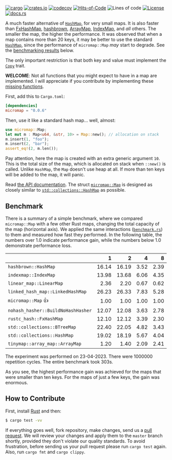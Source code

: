 [![cargo](https://github.com/yegor256/micromap/actions/workflows/cargo.yml/badge.svg)](https://github.com/yegor256/micromap/actions/workflows/cargo.yml)
[![crates.io](https://img.shields.io/crates/v/micromap.svg)](https://crates.io/crates/micromap)
[![codecov](https://codecov.io/gh/yegor256/micromap/branch/master/graph/badge.svg)](https://codecov.io/gh/yegor256/micromap)
[![Hits-of-Code](https://hitsofcode.com/github/yegor256/micromap)](https://hitsofcode.com/view/github/yegor256/micromap)
![Lines of code](https://img.shields.io/tokei/lines/github/yegor256/micromap)
[![License](https://img.shields.io/badge/license-MIT-green.svg)](https://github.com/yegor256/micromap/blob/master/LICENSE.txt)
[![docs.rs](https://img.shields.io/docsrs/micromap)](https://docs.rs/micromap/latest/micromap/)

A much faster alternative of [`HashMap`](https://doc.rust-lang.org/std/collections/struct.HashMap.html), 
for very small maps. 
It is also faster than
[FxHashMap](https://github.com/rust-lang/rustc-hash),
[hashbrown](https://github.com/rust-lang/hashbrown),
[ArrayMap](https://github.com/robjtede/tinymap),
[IndexMap](https://crates.io/crates/indexmap),
and _all_ others.
The smaller the map, the higher the performance. 
It was observed that when a map contains more than 20 keys, it may be better to use the standard 
[`HashMap`](https://doc.rust-lang.org/std/collections/struct.HashMap.html), since
the performance of `micromap::Map` _may_ start to degrade. 
See the [benchmarking results](#benchmark) below.

The only important restriction is that both key and value must implement 
the [`Copy`](https://doc.rust-lang.org/std/marker/trait.Copy.html) trait.

**WELCOME**: 
Not all functions that you might expect to have in a map are implemented. 
I will appreciate if you contribute by implementing these 
[missing functions](https://github.com/yegor256/micromap/issues).

First, add this to `Cargo.toml`:

```toml
[dependencies]
micromap = "0.0.6"
```

Then, use it like a standard hash map... well, almost:

```rust
use micromap::Map;
let mut m : Map<u64, &str, 10> = Map::new(); // allocation on stack
m.insert(1, "foo");
m.insert(2, "bar");
assert_eq!(2, m.len());
```

Pay attention, here the map is created with an extra generic argument `10`. This is 
the total size of the map, which is allocated on stack when `::new()` is called. 
Unlike `HashMap`, the `Map` doesn't use heap at all. If more than ten keys will be
added to the map, it will panic.

Read [the API documentation](https://docs.rs/micromap/latest/micromap/). The struct
[`micromap::Map`](https://docs.rs/micromap/latest/micromap/struct.Map.html) is designed as closely similar to 
[`std::collections::HashMap`](https://doc.rust-lang.org/std/collections/struct.HashMap.html) as possible.

## Benchmark

There is a summary of a simple benchmark, where we compared `micromap::Map` with
a few other Rust maps, changing the total capacity of the map (horizontal axis).
We applied the same interactions 
([`benchmark.rs`](https://github.com/yegor256/micromap/blob/master/tests/benchmark.rs)) 
to them and measured how fast they performed. In the following table, 
the numbers over 1.0 indicate performance gain, 
while the numbers below 1.0 demonstrate performance loss.

<!-- benchmark -->
| | 1 | 2 | 4 | 8 | 16 | 32 | 64 | 128 |
| --- | --: | --: | --: | --: | --: | --: | --: | --: |
| `hashbrown::HashMap` | 16.14 | 16.19 | 3.52 | 2.39 | 1.24 | 0.53 | 0.25 | 0.12 |
| `indexmap::IndexMap` | 13.98 | 13.68 | 6.06 | 4.35 | 2.25 | 1.19 | 0.55 | 0.28 |
| `linear_map::LinearMap` | 2.36 | 2.20 | 0.67 | 0.62 | 0.56 | 0.73 | 0.61 | 0.63 |
| `linked_hash_map::LinkedHashMap` | 26.23 | 26.33 | 7.83 | 5.28 | 2.97 | 1.49 | 0.71 | 0.36 |
| `micromap::Map` 👍 | 1.00 | 1.00 | 1.00 | 1.00 | 1.00 | 1.00 | 1.00 | 1.00 |
| `nohash_hasher::BuildNoHashHasher` | 12.07 | 12.08 | 3.63 | 2.78 | 1.02 | 0.49 | 0.24 | 0.12 |
| `rustc_hash::FxHashMap` | 12.10 | 12.12 | 3.39 | 2.30 | 1.35 | 0.51 | 0.25 | 0.12 |
| `std::collections::BTreeMap` | 22.40 | 22.05 | 4.82 | 3.43 | 2.57 | 1.28 | 0.59 | 0.34 |
| `std::collections::HashMap` | 19.02 | 18.19 | 5.67 | 4.04 | 2.24 | 1.12 | 0.55 | 0.26 |
| `tinymap::array_map::ArrayMap` | 1.20 | 1.40 | 2.09 | 2.41 | 2.26 | 2.34 | 2.21 | 2.05 |

The experiment was performed on 23-04-2023.
 There were 1000000 repetition cycles.
 The entire benchmark took 303s.

<!-- benchmark -->

As you see, the highest performance gain was achieved for the maps that were smaller than ten keys.
For the maps of just a few keys, the gain was enormous.

## How to Contribute

First, install [Rust](https://www.rust-lang.org/tools/install) and then:

```bash
$ cargo test -vv
```

If everything goes well, fork repository, make changes, send us a [pull request](https://www.yegor256.com/2014/04/15/github-guidelines.html).
We will review your changes and apply them to the `master` branch shortly,
provided they don't violate our quality standards. To avoid frustration,
before sending us your pull request please run `cargo test` again. Also, 
run `cargo fmt` and `cargo clippy`.
